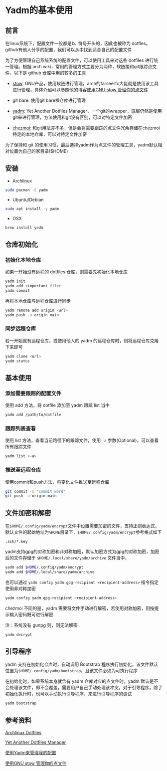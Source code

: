 # Yadm的基本使用

<!--more-->

## 前言

在linux系统下，配置文件一般都是以`.`符号开头的，因此也被称为 dotfles。github有他人分享的配置，我们可以从中找到适合自己的配置文件

为了方便管理自己系统系统的配置文件，可以使用工具来对这些 dotfiles 进行统一管理。根据 arch wiki，常用的管理方式主要分为两种，软链接和git跟踪点文件，以下是 github 仓库中用的较多的工具

- [stow](https://www.gnu.org/software/stow/): GNU产品，使用软链进行管理，arch的farseerfc大佬就是使用该工具进行管理，具体介绍可以参照他的博客[使用GNU stow 管理你的点文件](https://farseerfc.me/using-gnu-stow-to-manage-your-dotfiles.html)
  
- git bare: 使用git bare裸仓库进行管理

- [yadm](https://yadm.io/): Yet Another Dotfiles Manager，一个git的wrapper，底层仍然是使用git来进行管理，方法使用和git没有区别，可以对特定文件加密

- [chezmoi](https://www.chezmoi.io/): 和git用法差不多，但是会将需要跟踪的点文件冗余存储在chezmoi特定的本地仓库，可以对特定文件加密

为了保持和 git 的使用习惯，最后选择yadm作为点文件的管理工具，yadm默认相对位置为自己的家目录($HOME)

## 安装

- Archlinux
  
```bash
sudo pacman -S yadm
```

- Ubuntu/Debian

```bash
sudo apt install -y yadm
```

- OSX

```bash
brew install yadm
```

## 仓库初始化

### 初始化本地仓库

如果一开始没有远程的 dotfiles 仓库，则需要先初始化本地仓库

```bash
yadm init
yadm add <important file>
yadm commit
```

再将本地仓库与远程仓库进行同步

```bash
yadm remote add origin <url>
yadm push -u origin main
```

### 同步远程仓库

若一开始就有远程仓库，或使用他人的 yadm 的远程仓库时，则将远程仓库克隆下来即可

```bash
yadm clone <url>
yadm status
```

## 基本使用

### 添加需要跟踪的配置文件

使用 add 方法，将 dotfile 添加至 yadm 跟踪 list 当中

```bash
yadm add /path/to/dotfile
```

### 跟踪列表查看

使用 list 方法，查看当前路径下的跟踪文件，使用 `-a` 参数(Optional)，可以查看所有跟踪文件

```bash
yadm list <-a>
```

### 推送至远程仓库

使用commit和push方法，将变化文件推送至远程仓库

```bash
git commit -m "commit word"
git push -u origin main
```

## 文件加密和解密

在`$HOME/.config/yadm/encrypt`文件中设置需要加密的文件，支持正则表达式，默认文件的起始地址为`%HOME`目录下，`$HOME/.config/yadm/encrypt`参考格式如下

```config
.ssh/*.key
```

yadm支持gpg的对称加密和非对称加密，默认加密方式为gpg的对称加密，加密后的文件存储于 `$HOME/.local/share/yadm/archive` 文件当中，

```bash
yadm add $HOME/.config/yadm/encrypt
yadm add $HOME/.local/share/yadm/archive
```

也可以通过 `yadm config yadm.gpg-recipient <recipient-address>` 指令指定使用非对称加密

```bash
yadm config yadm.gpg-recipient <recipient-address>
```

chezmoi 不同的是，yadm 需要将文件手动进行解密，若使用对称加密，则按提示输入密码既可进行解密

注：系统没有 gunpg 则，则无法解密

```bash
yadm decrypt
```

## 引导程序

yadm 支持在初始化仓库时，自动调用 Bootstrap 程序执行初始化，该文件默认位置为`$HOME/.config/yadm/bootstrap`，且该文件必须为可执行程序

在初始化时，如果系统本身就含有 yadm 仓库对应的点文件时，yadm 默认是不会处理该文件，即不会覆盖，需要用户自己手动处理该冲突，对于引导程序，除了初始化执行时，也可以手动执行引导程序，来进行引导程序的调试

```bash
yadm bootstrap
```

## 参考资料

[Archlinux Dotfiles](https://wiki.archlinux.org/title/Dotfiles)

[Yet Another Dotfiles Manager](https://yadm.io/docs/bootstrap#)

[使用Yadm来管理我的配置](https://www.escapelife.site/posts/696ce25d.html)

[使用GNU stow 管理你的点文件](https://farseerfc.me/using-gnu-stow-to-manage-your-dotfiles.html)
